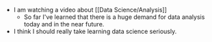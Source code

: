 - I am watching a video about [[Data Science/Analysis]]
	- So far I've learned that there is a huge demand for data analysis today and in the near future.
- I think I should really take learning data science seriously.